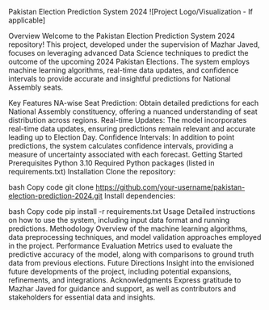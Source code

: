 Pakistan Election Prediction System 2024
![Project Logo/Visualization - If applicable]

Overview
Welcome to the Pakistan Election Prediction System 2024 repository! This project, developed under the supervision of Mazhar Javed, focuses on leveraging advanced Data Science techniques to predict the outcome of the upcoming 2024 Pakistan Elections. The system employs machine learning algorithms, real-time data updates, and confidence intervals to provide accurate and insightful predictions for National Assembly seats.

Key Features
NA-wise Seat Prediction: Obtain detailed predictions for each National Assembly constituency, offering a nuanced understanding of seat distribution across regions.
Real-time Updates: The model incorporates real-time data updates, ensuring predictions remain relevant and accurate leading up to Election Day.
Confidence Intervals: In addition to point predictions, the system calculates confidence intervals, providing a measure of uncertainty associated with each forecast.
Getting Started
Prerequisites
Python 3.10
Required Python packages (listed in requirements.txt)
Installation
Clone the repository:

bash
Copy code
git clone https://github.com/your-username/pakistan-election-prediction-2024.git
Install dependencies:

bash
Copy code
pip install -r requirements.txt
Usage
Detailed instructions on how to use the system, including input data format and running predictions.
Methodology
Overview of the machine learning algorithms, data preprocessing techniques, and model validation approaches employed in the project.
Performance Evaluation
Metrics used to evaluate the predictive accuracy of the model, along with comparisons to ground truth data from previous elections.
Future Directions
Insight into the envisioned future developments of the project, including potential expansions, refinements, and integrations.
Acknowledgments
Express gratitude to Mazhar Javed for guidance and support, as well as contributors and stakeholders for essential data and insights.

